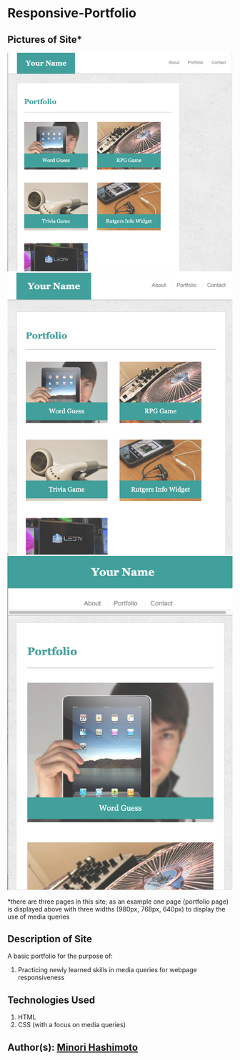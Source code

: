 # Responsive-Portfolio

## Pictures of Site*
![About Me Page Screenshot](assets/images/980px.png)
![About Me Page Screenshot](assets/images/768px.png)
![About Me Page Screenshot](assets/images/640px.png)


*there are three pages in this site; as an example one page (portfolio page) is displayed above with three widths (980px, 768px, 640px) to display the use of media queries 

## Description of Site
A basic portfolio for the purpose of: 
1. Practicing newly learned skills in media queries for webpage responsiveness


## Technologies Used
1. HTML
2. CSS (with a focus on media queries)


## Author(s): [Minori Hashimoto](https://github.com/minori-fh)